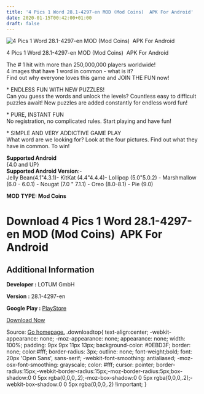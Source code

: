 ```yaml
---
title: '4 Pics 1 Word 28.1-4297-en MOD (Mod Coins)  APK For Android'
date: 2020-01-15T00:42:00+01:00
draft: false
---
```


![4 Pics 1 Word 28.1-4297-en MOD (Mod Coins)  APK For Android](https://i0.wp.com/apkhome.net/wp-content/uploads/2020/01/4-Pics-1-Word-28.1-4297-en-MOD-Mod-Coins.png "4 Pics 1 Word 28.1-4297-en MOD (Mod Coins)  APK For Android")

  

4 Pics 1 Word 28.1-4297-en MOD (Mod Coins)  APK For Android

The # 1 hit with more than 250,000,000 players worldwide!  
4 images that have 1 word in common - what is it?  
Find out why everyone loves this game and JOIN THE FUN now!

\* ENDLESS FUN WITH NEW PUZZLES!  
Can you guess the words and unlock the levels? Countless easy to difficult puzzles await! New puzzles are added constantly for endless word fun!

\* PURE, INSTANT FUN  
No registration, no complicated rules. Start playing and have fun!

\* SIMPLE AND VERY ADDICTIVE GAME PLAY  
What word are we looking for? Look at the four pictures. Find out what they have in common. To win!

**Supported Android**  
{4.0 and UP}  
**Supported Android Version**:-  
Jelly Bean(4.1"4.3.1)- KitKat (4.4"4.4.4)- Lollipop (5.0"5.0.2) - Marshmallow (6.0 - 6.0.1) - Nougat (7.0 " 7.1.1) - Oreo (8.0-8.1) - Pie (9.0)

**MOD TYPE: Mod Coins**

Download 4 Pics 1 Word 28.1-4297-en MOD (Mod Coins)  APK For Android
=====================================================================

Additional Information
----------------------

**Developer :** LOTUM GmbH

**Version :** 28.1-4297-en

**Google Play :** [PlayStore](https://play.google.com/store/apps/details?id=de.lotum.whatsinthefoto.us)

  

[Download Now](https://store4app.co/post/4-pics-1-word-28-1-4297-en-mod-mod-coins-apk-for-android_1579022971)

  
Source: [Go homepage.](https://store4app.co/post/4-pics-1-word-28-1-4297-en-mod-mod-coins-apk-for-android_1579022971) .downloadtop{ text-align:center; -webkit-appearance: none; -moz-appearance: none; appearance: none; width: 100%; padding: 9px 9px 11px 13px; background-color: #0EBD3F; border: none; color:#fff; border-radius: 3px; outline: none; font-weight;bold; font: 20px 'Open Sans', sans-serif; -webkit-font-smoothing: antialiased; -moz-osx-font-smoothing: grayscale; color: #fff; cursor: pointer; border-radius:15px;-webkit-border-radius:15px;-moz-border-radius:5px;box-shadow:0 0 5px rgba(0,0,0,.2);-moz-box-shadow:0 0 5px rgba(0,0,0,.2);-webkit-box-shadow:0 0 5px rgba(0,0,0,.2) !important; }